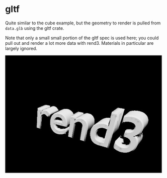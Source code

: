 # gltf

Quite similar to the cube example, but the geometry to render is pulled from `data.glb` using the gltf crate.

Note that only a small small portion of the gltf spec is used here; you could pull out and render a lot more data with rend3.
Materials in particular are largely ignored.

![](screenshot.jpg)
